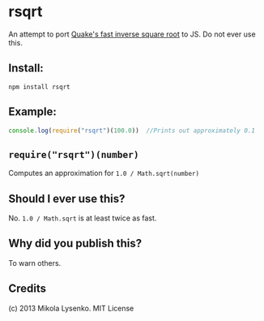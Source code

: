 rsqrt
=====
An attempt to port [Quake's fast inverse square root](http://en.wikipedia.org/wiki/Fast_inverse_square_root) to JS.  Do not ever use this.

## Install:

    npm install rsqrt

## Example:

```javascript
console.log(require("rsqrt")(100.0))  //Prints out approximately 0.1
```

## `require("rsqrt")(number)`
Computes an approximation for `1.0 / Math.sqrt(number)`

## Should I ever use this?

No.  `1.0 / Math.sqrt` is at least twice as fast.

## Why did you publish this?

To warn others.

## Credits
(c) 2013 Mikola Lysenko. MIT License
